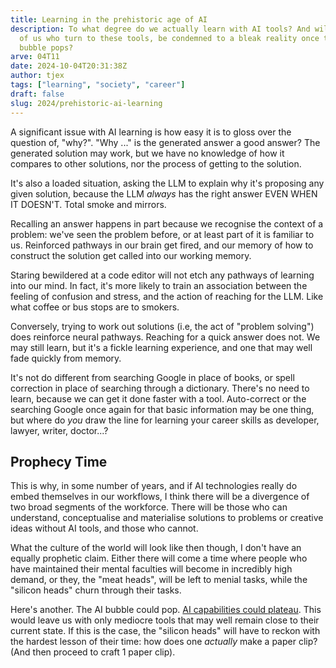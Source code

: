 ```yaml
---
title: Learning in the prehistoric age of AI
description: To what degree do we actually learn with AI tools? And will those
  of us who turn to these tools, be condemned to a bleak reality once the AI
  bubble pops?
arve: 04T11
date: 2024-10-04T20:31:38Z
author: tjex
tags: ["learning", "society", "career"]
draft: false
slug: 2024/prehistoric-ai-learning
---
```


A significant issue with AI learning is how easy it is to gloss over the
question of, "why?". "Why ..." is the generated answer a good answer? The
generated solution may work, but we have no knowledge of how it compares to
other solutions, nor the process of getting to the solution.

It's also a loaded situation, asking the LLM to explain why it's proposing any
given solution, because the LLM _always_ has the right answer EVEN WHEN IT
DOESN'T. Total smoke and mirrors.

Recalling an answer happens in part because we recognise the context of a
problem: we've seen the problem before, or at least part of it is familiar to
us. Reinforced pathways in our brain get fired, and our memory of how to
construct the solution get called into our working memory.

Staring bewildered at a code editor will not etch any pathways of learning into
our mind. In fact, it's more likely to train an association between the feeling
of confusion and stress, and the action of reaching for the LLM. Like what
coffee or bus stops are to smokers.

Conversely, trying to work out solutions (i.e, the act of "problem solving")
does reinforce neural pathways. Reaching for a quick answer does not. We may
still learn, but it's a fickle learning experience, and one that may well fade
quickly from memory.

It's not do different from searching Google in place of books, or spell
correction in place of searching through a dictionary. There's no need to learn,
because we can get it done faster with a tool. Auto-correct or the searching
Google once again for that basic information may be one thing, but where do
_you_ draw the line for learning your career skills as developer, lawyer,
writer, doctor...?

## Prophecy Time

This is why, in some number of years, and if AI technologies really do embed
themselves in our workflows, I think there will be a divergence of two broad
segments of the workforce. There will be those who can understand, conceptualise
and materialise solutions to problems or creative ideas without AI tools, and
those who cannot.

What the culture of the world will look like then though, I don't have an
equally prophetic claim. Either there will come a time where people who have
maintained their mental faculties will become in incredibly high demand, or
they, the "meat heads", will be left to menial tasks, while the "silicon heads"
churn through their tasks.

Here's another. The AI bubble could pop. [AI capabilities could
plateau](https://www.youtube.com/watch?v=dDUC-LqVrPU). This would leave us with
only mediocre tools that may well remain close to their current state. If this
is the case, the "silicon heads" will have to reckon with the hardest lesson of
their time: how does one _actually_ make a paper clip? (And then proceed to
craft 1 paper clip).
